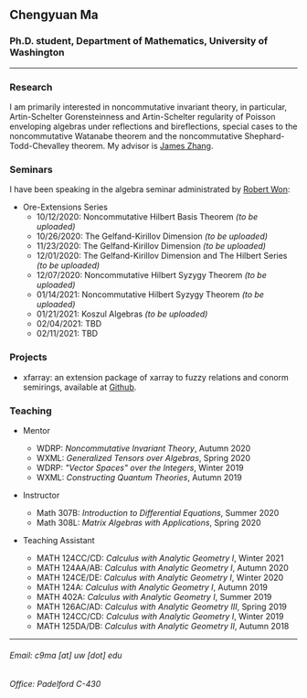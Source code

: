 ## Chengyuan Ma

### Ph.D. student, Department of Mathematics, University of Washington

---

### Research

I am primarily interested in noncommutative invariant theory, in particular, Artin-Schelter Gorensteinness and Artin-Schelter regularity of Poisson enveloping algebras under reflections and bireflections, special cases to the noncommutative Watanabe theorem and the noncommutative Shephard-Todd-Chevalley theorem. My advisor is [James Zhang](https://math.washington.edu/people/james-zhang).

### Seminars

I have been speaking in the algebra seminar administrated by [Robert Won](https://faculty.washington.edu/robwon/):

- Ore-Extensions Series
  - 10/12/2020: Noncommutative Hilbert Basis Theorem _(to be uploaded)_
  - 10/26/2020: The Gelfand-Kirillov Dimension _(to be uploaded)_
  - 11/23/2020: The Gelfand-Kirillov Dimension _(to be uploaded)_
  - 12/01/2020: The Gelfand-Kirillov Dimension and The Hilbert Series _(to be uploaded)_
  - 12/07/2020: Noncommutative Hilbert Syzygy Theorem _(to be uploaded)_
  - 01/14/2021: Noncommutative Hilbert Syzygy Theorem _(to be uploaded)_
  - 01/21/2021: Koszul Algebras _(to be uploaded)_
  - 02/04/2021: TBD
  - 02/11/2021: TBD

### Projects
- xfarray: an extension package of xarray to fuzzy relations and conorm semirings, available at [Github](https://github.com/CliffJoslyn/xFarray).

### Teaching
- Mentor
  - WDRP: _Noncommutative Invariant Theory_, Autumn 2020
  - WXML: _Generalized Tensors over Algebras_, Spring 2020
  - WDRP: _"Vector Spaces" over the Integers_, Winter 2019
  - WXML: _Constructing Quantum Theories_, Autumn 2019

- Instructor
  - Math 307B: _Introduction to Differential Equations_, Summer 2020
  - Math 308L: _Matrix Algebras with Applications_, Spring 2020

- Teaching Assistant
  - MATH 124CC/CD: _Calculus with Analytic Geometry I_, Winter 2021
  - MATH 124AA/AB: _Calculus with Analytic Geometry I_, Autumn 2020
  - MATH 124CE/DE: _Calculus with Analytic Geometry I_, Winter 2020
  - MATH 124A: _Calculus with Analytic Geometry I_, Autumn 2019
  - MATH 402A: _Calculus with Analytic Geometry I_, Summer 2019
  - MATH 126AC/AD: _Calculus with Analytic Geometry III_, Spring 2019
  - MATH 124CC/CD: _Calculus with Analytic Geometry I_, Winter 2019
  - MATH 125DA/DB: _Calculus with Analytic Geometry II_, Autumn 2018
  



---

###### Email: c9ma [at] uw [dot] edu
###### Office: Padelford C-430

